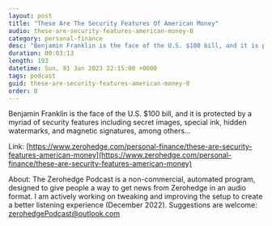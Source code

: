 ```yaml
---
layout: post
title: "These Are The Security Features Of American Money"
audio: these-are-security-features-american-money-0
category: personal-finance
desc: "Benjamin Franklin is the face of the U.S. $100 bill, and it is protected by a myriad of security features including secret images, special ink, hidden watermarks, and magnetic signatures, among others..."
duration: 00:03:13
length: 193
datetime: Sun, 01 Jan 2023 22:15:00 +0000
tags: podcast
guid: these-are-security-features-american-money-0
order: 0
---
```

Benjamin Franklin is the face of the U.S. $100 bill, and it is protected by a myriad of security features including secret images, special ink, hidden watermarks, and magnetic signatures, among others...

Link: [https://www.zerohedge.com/personal-finance/these-are-security-features-american-money](https://www.zerohedge.com/personal-finance/these-are-security-features-american-money)

About: The Zerohedge Podcast is a non-commercial, automated program, designed to give people a way to get news from Zerohedge in an audio format.  I am actively working on tweaking and improving the setup to create a better listening experience (December 2022).  Suggestions are welcome: [zerohedgePodcast@outlook.com](mailto:zerohedgePodcast@outlook.com)